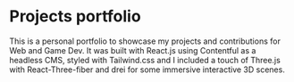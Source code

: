 # Projects portfolio

This is a personal portfolio to showcase my projects and contributions for Web and Game Dev. It was built with React.js using Contentful as a headless CMS, styled with Tailwind.css and I included a touch of Three.js with React-Three-fiber and drei for some immersive interactive 3D scenes. 
